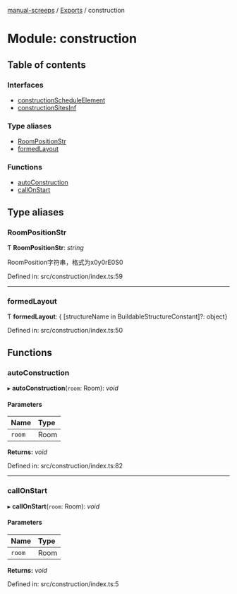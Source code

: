 [manual-screeps](../README.md) / [Exports](../modules.md) / construction

# Module: construction

## Table of contents

### Interfaces

- [constructionScheduleElement](../interfaces/construction.constructionscheduleelement.md)
- [constructionSitesInf](../interfaces/construction.constructionsitesinf.md)

### Type aliases

- [RoomPositionStr](construction.md#roompositionstr)
- [formedLayout](construction.md#formedlayout)

### Functions

- [autoConstruction](construction.md#autoconstruction)
- [callOnStart](construction.md#callonstart)

## Type aliases

### RoomPositionStr

Ƭ **RoomPositionStr**: *string*

RoomPosition字符串，格式为x0y0rE0S0

Defined in: src/construction/index.ts:59

___

### formedLayout

Ƭ **formedLayout**: { [structureName in BuildableStructureConstant]?: object}

Defined in: src/construction/index.ts:50

## Functions

### autoConstruction

▸ **autoConstruction**(`room`: Room): *void*

#### Parameters

| Name | Type |
| :------ | :------ |
| `room` | Room |

**Returns:** *void*

Defined in: src/construction/index.ts:82

___

### callOnStart

▸ **callOnStart**(`room`: Room): *void*

#### Parameters

| Name | Type |
| :------ | :------ |
| `room` | Room |

**Returns:** *void*

Defined in: src/construction/index.ts:5
